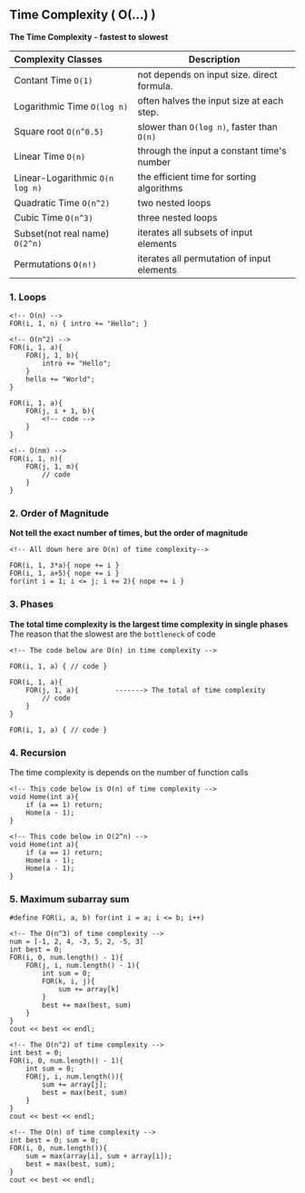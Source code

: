## Time Complexity ( O(...) )

**The Time Complexity - fastest to slowest**

|      Complexity Classes          |              Description                 |
| :---                             |------------------------------------------|
| Contant Time `O(1)`              |not depends on input size. direct formula.|
| Logarithmic Time `O(log n)`      |often halves the input size at each step. |
| Square root `O(n^0.5)`           |slower than `O(log n)`, faster than `O(n)`|
| Linear Time `O(n)`               |through the input a constant time's number|
| Linear-Logarithmic `O(n log n)`  |the efficient time for sorting algorithms |
| Quadratic Time `O(n^2)`          |two nested loops                          |
| Cubic Time `O(n^3)`              |three nested loops                        |
| Subset(not real name) `O(2^n)`   |iterates all subsets of input elements    |
| Permutations `O(n!)`             |iterates all permutation of input elements|


### 1. Loops
```
<!-- O(n) -->
FOR(i, 1, n) { intro += "Hello"; }

<!-- O(n^2) -->
FOR(i, 1, a){
    FOR(j, 1, b){
        intro += "Hello";
    }
    hello += "World";
}

FOR(i, 1, a){
    FOR(j, i + 1, b){
        <!-- code -->
    }
}

<!-- O(nm) -->
FOR(i, 1, n){
    FOR(j, 1, m){
        // code
    }
}

```

### 2. Order of Magnitude
**Not tell the exact number of times, but the order of magnitude**
```
<!-- All down here are O(n) of time complexity-->

FOR(i, 1, 3*a){ nope += i }
FOR(i, 1, a+5){ nope += i }
for(int i = 1; i <= j; i += 2){ nope += i }
```

### 3. Phases
**The total time complexity is the largest time complexity in single phases**
The reason that the slowest are the `bottleneck` of code
```
<!-- The code below are O(n) in time complexity -->

FOR(i, 1, a) { // code }

FOR(i, 1, a){
    FOR(j, 1, a){         -------> The total of time complexity
        // code
    }
}

FOR(i, 1, a) { // code }
```

### 4. Recursion
The time complexity is depends on the number of function calls
```
<!-- This code below is O(n) of time complexity -->
void Home(int a){
    if (a == 1) return;
    Home(a - 1);
}

<!-- This code below in O(2^n) -->
void Home(int a){
    if (a == 1) return; 
    Home(a - 1); 
    Home(a - 1); 
}
```

### 5. Maximum subarray sum
```
#define FOR(i, a, b) for(int i = a; i <= b; i++)

<!-- The O(n^3) of time complexity -->
num = [-1, 2, 4, -3, 5, 2, -5, 3]
int best = 0;
FOR(i, 0, num.length() - 1){
    FOR(j, i, num.length() - 1){
        int sum = 0;
        FOR(k, i, j){
            sum += array[k]
        }
        best += max(best, sum)
    }
}
cout << best << endl;

<!-- The O(n^2) of time complexity -->
int best = 0;
FOR(i, 0, num.length() - 1){
    int sum = 0;
    FOR(j, i, num.length()){
        sum += array[j];
        best = max(best, sum)
    }
}
cout << best << endl;

<!-- The O(n) of time complexity -->
int best = 0; sum = 0;
FOR(i, 0, num.length()){
    sum = max(array[i], sum + array[i]);
    best = max(best, sum);
}
cout << best << endl;

```